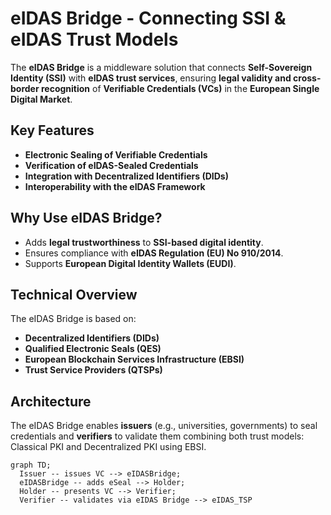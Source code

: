 # eIDAS Bridge - Connecting SSI & eIDAS Trust Models

The **eIDAS Bridge** is a middleware solution that connects **Self-Sovereign Identity (SSI)** with **eIDAS trust services**, ensuring **legal validity and cross-border recognition** of **Verifiable Credentials (VCs)** in the **European Single Digital Market**.

## Key Features
- **Electronic Sealing of Verifiable Credentials** 
- **Verification of eIDAS-Sealed Credentials** 
- **Integration with Decentralized Identifiers (DIDs)** 
- **Interoperability with the eIDAS Framework** 

## Why Use eIDAS Bridge?
- Adds **legal trustworthiness** to **SSI-based digital identity**.
- Ensures compliance with **eIDAS Regulation (EU) No 910/2014**.
- Supports **European Digital Identity Wallets (EUDI)**.

## Technical Overview
The eIDAS Bridge is based on:
- **Decentralized Identifiers (DIDs)**
- **Qualified Electronic Seals (QES)**
- **European Blockchain Services Infrastructure (EBSI)**
- **Trust Service Providers (QTSPs)**

## Architecture
The eIDAS Bridge enables **issuers** (e.g., universities, governments) to seal credentials and **verifiers** to validate them combining both trust models: Classical PKI and Decentralized PKI using EBSI.

```mermaid
graph TD;
  Issuer -- issues VC --> eIDASBridge;
  eIDASBridge -- adds eSeal --> Holder;
  Holder -- presents VC --> Verifier;
  Verifier -- validates via eIDAS Bridge --> eIDAS_TSP
```
